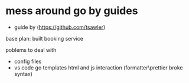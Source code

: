 # mess around go by guides
- guide by (https://github.com/tsawler)

base plan: built booking service

poblems to deal with 
- config files
- vs code go templates html and js interaction (formatter\prettier broke syntax)
